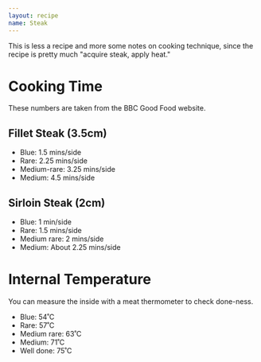 ```yaml
---
layout: recipe
name: Steak
---
```


This is less a recipe and more some notes on cooking technique, since the recipe is pretty much "acquire steak, apply heat."


# Cooking Time

These numbers are taken from the BBC Good Food website.

## Fillet Steak (3.5cm)

* Blue: 1.5 mins/side
* Rare: 2.25 mins/side
* Medium-rare: 3.25 mins/side
* Medium: 4.5 mins/side

## Sirloin Steak (2cm)

* Blue: 1 min/side
* Rare: 1.5 mins/side
* Medium rare: 2 mins/side
* Medium: About 2.25 mins/side


# Internal Temperature

You can measure the inside with a meat thermometer to check done-ness.

* Blue: 54˚C
* Rare: 57˚C
* Medium rare: 63˚C
* Medium: 71˚C
* Well done: 75˚C
